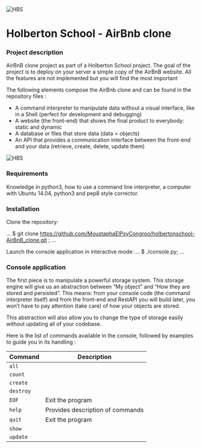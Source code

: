 ![HBS](https://user-images.githubusercontent.com/98336206/177213884-58390904-70c0-42b2-9e90-fdc51163761f.png)

# Holberton School - AirBnb clone

### Project description

AirBnB clone project as part of a Holberton School project.
The goal of the project is to deploy on your server a simple copy of the AirBnB website.
All the features are not implemented but you will find the most important

The following elements compose the AirBnb clone and can be found in the repository files :

- A command interpreter to manipulate data without a visual interface, like in a Shell (perfect for development and debugging)
- A website (the front-end) that shows the final product to everybody: static and dynamic
- A database or files that store data (data = objects)
- An API that provides a communication interface between the front-end and your data (retrieve, create, delete, update them)

![HBS](https://ibb.co/cL9WCDm)

### Requirements 

Knowledge in python3, how to use a command line interpreter, a computer with Ubuntu 14.04, python3 and pep8 style corrector.

### Installation
Clone the repository:

...
$ git clone https://github.com/MoustaphaElPsyCongroo/holbertonschool-AirBnB_clone.git ;
...

Launch the console application in interactive mode:
...
$ ./console.py;
...


### Console application

The first piece is to manipulate a powerful storage system. This storage engine will give us an abstraction between “My object” and “How they are stored and persisted”. This means: from your console code (the command interpreter itself) and from the front-end and RestAPI you will build later, you won’t have to pay attention (take care) of how your objects are stored.

This abstraction will also allow you to change the type of storage easily without updating all of your codebase.

Here is the list of commands available in the console, followed by examples to guide you in its handling :

| Command | Description |
| --- | --- |
| `all` | 
| `count` | 
| `create` | 
| `destroy` | 
| `EOF` | Exit the program
| `help` | Provides description of commands
| `quit` | Exit the program
| `show` | 
| `update` | 





